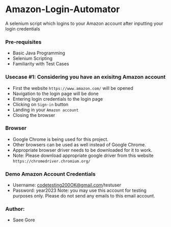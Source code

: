 # Amazon-Login-Automator
A selenium script which logins to your Amazon account after inputting your login credentials

### Pre-requisites
- Basic Java Programming
- Selenium Scripting
- Familiarity with Test Cases

### Usecase #1: Considering you have an exisitng Amazon account

- First the website `https://www.amazon.com/` will be opened
- Navigation to the login page will be done
- Entering login credentials to the login page
- Clicking on `Sign-in` button
- Landing in your `Amazon account`
- Closing the browser

### Browser 
- Google Chrome is being used for this project. 
- Other browsers can be used as well instead of Google Chrome. 
- Appropriate browser driver needs to be downloaded for it to work.
- Note: Please download appropriate google driver from this website `https://chromedriver.chromium.org/`


### Demo Amazon Account Credentials 
- Username: codetesting200OK@gmail.com/testuser
- Password: year2023
Note: you may use this account for testing purposes only. Please do not send any emails to this email account.

### Author:
- Saee Gore
